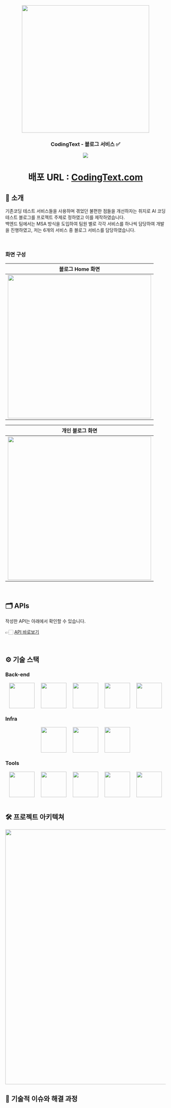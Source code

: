 <div align="center">

<!-- logo -->
<img src="https://github.com/user-attachments/assets/6d45214e-61ca-4d9a-9db2-febda72deb32" width="400"/>

### CodingText - 블로그 서비스 ✅

[<img src="https://img.shields.io/badge/프로젝트 기간-2024.09 ~ 2024.12-green?style=flat&logo=&logoColor=white" />]()

# 배포 URL : [CodingText.com](http://172.16.211.54/)

</div> 

## 📝 소개
기존코딩 테스트 서비스들을 사용하며 겪었던 불편한 점들을 개선하자는 취지로 AI 코딩테스트 블로그를 프로젝트 주제로 정하였고 이를 제작하였습니다.
<br>
백엔드 팀에서는 MSA 방식을 도입하여 팀원 별로 각각 서비스를 하나씩 담당하여 개발을 진행하였고, 저는 6개의 서비스 중 블로그 서비스를 담당하였습니다.

<br />

### 화면 구성
|블로그 Home 화면|
|:---:|
|<img src="https://github.com/user-attachments/assets/05ee1d05-dddb-47ab-aff9-b643348e493f" width="450"/>|

|개인 블로그 화면|
|:---:|
|<img src = "https://github.com/user-attachments/assets/61cceb7a-48ff-4c2a-8ed3-1113813f9d18" width="450"/>|


<br />

## 🗂️ APIs
작성한 API는 아래에서 확인할 수 있습니다.

👉🏻 [API 바로보기](http://172.16.211.57:19091/webjars/swagger-ui/index.html?urls.primaryName=blog-service)


<br />

## ⚙ 기술 스택
### Back-end
<div style="display: flex; flex-wrap: wrap; justify-content: center; align-items: center; gap: 20px;">
    <img src="https://github.com/user-attachments/assets/ac4f3683-3a0c-4f50-a039-da804342aa4b?raw=true" style="width: 80px; height: 80px; object-fit: contain;">
    <img src="https://github.com/yewon-Noh/readme-template/blob/main/skills/Java.png?raw=true" style="width: 80px; height: 80px; object-fit: contain;">
    <img src="https://github.com/yewon-Noh/readme-template/blob/main/skills/SpringBoot.png?raw=true" style="width: 80px; height: 80px; object-fit: contain;">
    <img src="https://github.com/yewon-Noh/readme-template/blob/main/skills/SpringDataJPA.png?raw=true" style="width: 80px; height: 80px; object-fit: contain;">
    <img src="https://github.com/yewon-Noh/readme-template/blob/main/skills/Mysql.png?raw=true" style="width: 80px; height: 80px; object-fit: contain;">
    
</div>

### Infra
<div style="display: flex; flex-wrap: wrap; justify-content: center; align-items: center; gap: 20px;">
    <img src="https://github.com/user-attachments/assets/957c5ebe-90b4-4962-b159-eb86d233389c" style="width: 80px; height: 80px; object-fit: contain;">
    <img src="https://github.com/yewon-Noh/readme-template/blob/main/skills/Docker.png?raw=true" style="width: 80px; height: 80px; object-fit: contain;">
    <img src="https://github.com/yewon-Noh/readme-template/blob/main/skills/Jenkins.png?raw=true" style="width: 80px; height: 80px; object-fit: contain;">
</div>

### Tools
<div style="display: flex; flex-wrap: wrap; justify-content: center; align-items: center; gap: 20px;">
    <img src="https://github.com/user-attachments/assets/787d2d33-017c-488d-b016-193c3cf3dce0?raw=true" style="width: 80px; height: 80px; object-fit: contain;">
    <img src="https://github.com/yewon-Noh/readme-template/blob/main/skills/Github.png?raw=true" style="width: 80px; height: 80px; object-fit: contain;">
    <img src="https://github.com/yewon-Noh/readme-template/blob/main/skills/Notion.png?raw=true" style="width: 80px; height: 80px; object-fit: contain;">
    <img src="https://github.com/yewon-Noh/readme-template/blob/main/skills/Postman.png?raw=true" style="width: 80px; height: 80px; object-fit: contain;">
    <img src="https://github.com/yewon-Noh/readme-template/blob/main/skills/Swagger.png?raw=true" style="width: 80px; height: 80px; object-fit: contain;">
</div>
<br />

## 🛠️ 프로젝트 아키텍쳐
<img src="https://github.com/user-attachments/assets/7aa2a484-ec80-40f0-9415-62f56801c148" width="800">



<br />

## 🤔 기술적 이슈와 해결 과정


<br />
